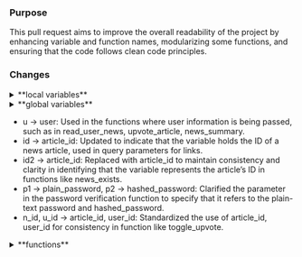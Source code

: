 ### Purpose

This pull request aims to improve the overall readability of the project by enhancing variable and function names, modularizing some functions, and ensuring that the code follows clean code principles.

### Changes

<details>
  <summary>**local variables**</summary>
- l, a → removed: The intermediate variables l and a were removed, and the data is now directly appended to all_news_data using extend, simplifying the logic.
- p → page: Renamed in pagination logic to clarify that it refers to the page number.
- p2 → request_params: Renamed p2 to request_params for clearer understanding of the variable’s purpose, improving code readability.
- ai → ai_response: Makes it clear that the variable holds the response from the AI model.
- title → article_title or detailed_title: Clarifying the variable’s content.
- result → summary_result: Describes that the result is a summary.
- n → username: Updated to a more meaningful variable name to clarify that the function parameter is the user’s username, adhering to clean code principles.
- OuO → user: In the check_user_password_is_correct function, to clarify that this refers to a User object.
- n → article: Renamed in local variable to indicates the item in each iteration.
- cnt → upvoted_count, id → article_id: Standardized for clarity in upvote and news article-related functions.
- m → relevance_check_prompt, summary_prompt, summary_generation_prompt: Consolidated renaming of the prompt variable used for chat interactions with GPT, based on its role in relevance checking and summary generation.
- p2 → request_params: Changed in the function where API request parameters are built for fetching news data.


</details>


<details>
  <summary>**global variables**</summary>


- Replaced hard-coded magic numbers like 50, 200 with clearly defined constants (MaxUsernameSize, MaxPasswordSize) for better maintainability.
- bgs → scheduler: Renamed the background scheduler for better readability and clarity of its purpose.

</details>



- u → user: Used in the functions where user information is being passed, such as in read_user_news, upvote_article, news_summary.
- id → article_id: Updated to indicate that the variable holds the ID of a news article, used in query parameters for links.
- id2 → article_id: Replaced with article_id to maintain consistency and clarity in identifying that the variable represents the article’s ID in functions like news_exists.
- p1 → plain_password, p2 → hashed_password: Clarified the parameter in the password verification function to specify that it refers to the plain-text password and hashed_password.
- n_id, u_id → article_id, user_id: Standardized the use of article_id, user_id for consistency in function like toggle_upvote.

</details>


<details>
  <summary>**functions**</summary>


- get_new_info → fetch_news_articles_by_keyword: Changed to clarify that the function fetches news articles based on a search term.
- get_new → fetch_and_process_news: Modified to better describe that the function fetches and processes the news articles.
- add_new → add_news_article: Clarified the purpose of adding a new news article to the database.
- toggle_upvote → toggle_article_upvote: Updated to make it clear that the function specifically handles the upvote status for a news article.
- read_news, read_user_news → fetch_news_with_upvote_details, get_user_specific_news: These two functions were renamed because their purposes were too similar, violating clean code principles. By renaming them, it clarifies that one function fetches general news with upvote details, while the other focuses on user-specific news, making their roles distinct.
- verify → verify_password: Renamed the function for clarity, making it more descriptive, ensures the function name clearly conveys its purpose.
- check_user_password_is_correct → validate_user_credentials: Renamed the function to better reflect its purpose of both querying the user from the database and validating the user’s credentials (username and password), which aligns more closely with clean code principles.

</details>
